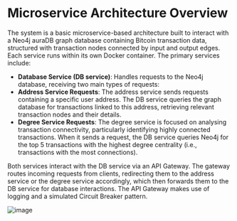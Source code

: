# Microservice Architecture Overview

The system is a basic microservice-based architecture built to interact with a Neo4j auraDB graph database containing Bitcoin transaction data, structured with transaction nodes connected by input and output edges. Each service runs within its own Docker container. The primary services include:
- **Database Service (DB service)**: Handles requests to the Neo4j database, receiving two main types of requests:
-	**Address Service Requests**: The address service sends requests containing a specific user address. The DB service queries the graph database for transactions linked to this address, retrieving relevant transaction nodes and their details.
-	**Degree Service Requests**: The degree service is focused on analysing transaction connectivity, particularly identifying highly connected transactions. When it sends a request, the DB service queries Neo4j for the top 5 transactions with the highest degree centrality (i.e., transactions with the most connections).

Both services interact with the DB service via an API Gateway. The gateway routes incoming requests from clients, redirecting them to the address service or the degree service accordingly, which then forwards them to the DB service for database interactions. The API Gateway makes use of logging and a simulated Circuit Breaker pattern.

![image](https://github.com/user-attachments/assets/f406b1c3-0564-4267-aae7-82978dc1b3aa)


